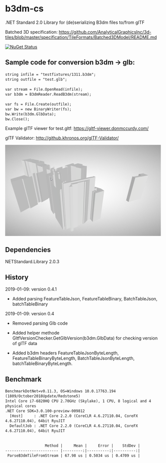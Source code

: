 # b3dm-cs

.NET Standard 2.0 Library for (de)serializing B3dm files to/from glTF

Batched 3D specification: https://github.com/AnalyticalGraphicsInc/3d-tiles/blob/master/specification/TileFormats/Batched3DModel/README.md

[![NuGet Status](http://img.shields.io/nuget/v/b3dm-tile.svg?style=flat)](https://www.nuget.org/packages/b3dm-tile/)

## Sample code for conversion b3dm -> glb:

```
string infile = "testfixtures/1311.b3dm";
string outfile = "test.glb";

var stream = File.OpenRead(infile);
var b3dm = B3dmReader.ReadB3dm(stream);

var fs = File.Create(outfile);
var bw = new BinaryWriter(fs);
bw.Write(b3dm.GlbData);
bw.Close();
```

Example glTF viewer for test.gltf: https://gltf-viewer.donmccurdy.com/

glTF Validator: http://github.khronos.org/glTF-Validator/

<img src="gltf.png"/>

## Dependencies

NETStandard.Library 2.0.3

## History

2019-01-09: version 0.4.1

- Added parsing FeatureTableJson, FeatureTableBinary, BatchTableJson, batchTableBinary

2019-01-09: version 0.4

  - Removed parsing Glb code

  - Added helper methode GltfVersionChecker.GetGlbVersion(b3dm.GlbData) for checking version of glTF data

  - Added b3dm headers FeatureTableJsonByteLength, FeatureTableBinaryByteLength, BatchTableJsonByteLength, batchTableBinaryByteLength. 

## Benchmark

```
BenchmarkDotNet=v0.11.3, OS=Windows 10.0.17763.194 (1809/October2018Update/Redstone5)
Intel Core i7-6820HQ CPU 2.70GHz (Skylake), 1 CPU, 8 logical and 4 physical cores
.NET Core SDK=3.0.100-preview-009812
  [Host]     : .NET Core 2.2.0 (CoreCLR 4.6.27110.04, CoreFX 4.6.27110.04), 64bit RyuJIT
  DefaultJob : .NET Core 2.2.0 (CoreCLR 4.6.27110.04, CoreFX 4.6.27110.04), 64bit RyuJIT


                  Method |     Mean |     Error |    StdDev |
------------------------ |---------:|----------:|----------:|
 ParseB3dmTileFromStream | 67.98 us | 0.5034 us | 0.4709 us |
```

